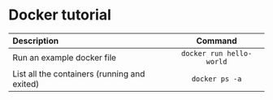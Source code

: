 # Docker tutorial

| Description   |      Command      |
|:---------|:-------------:|
| Run an example docker file |  ```docker run hello-world``` |
| List all the containers (running and exited) |    ```docker ps -a```   |
